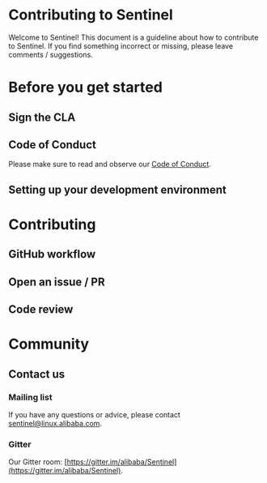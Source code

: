 # Contributing to Sentinel

Welcome to Sentinel! This document is a guideline about how to contribute to Sentinel.
If you find something incorrect or missing, please leave comments / suggestions.

# Before you get started

## Sign the CLA

## Code of Conduct

Please make sure to read and observe our [Code of Conduct](./CODE_OF_CONDUCT.md).

## Setting up your development environment

# Contributing

## GitHub workflow

## Open an issue / PR

## Code review

# Community

## Contact us

### Mailing list

If you have any questions or advice, please contact sentinel@linux.alibaba.com.

### Gitter

Our Gitter room: [https://gitter.im/alibaba/Sentinel](https://gitter.im/alibaba/Sentinel).